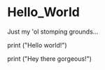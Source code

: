 # Hello_World
Just my 'ol stomping grounds...

print ("Hello world!")

print ("Hey there gorgeous!")
